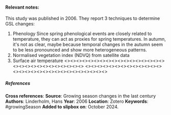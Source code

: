 #### **Relevant notes**:
This study was published in 2006. They report 3 techniques to determine GSL changes:
1. Phenology
	Since spring phenological events are closely related to temperature, they can act as proxies for spring temperatures. In autumn, it's not as clear, maybe because temporal changes in the autumn seem to be less pronounced and show more heterogeneous patterns. 
1. Normalised vegetation index (NDVQ) from satellite data
2. Surface air temperature
<><><><><><><><><><><><><><><><><><><><><><><><><><><><><>
<><><><><><><><><><><><><><><><><><><><><><><><><><><><><>
##### References
**Cross references**:
**Source**: Growing season changes in the last century
**Authors**: Linderholm, Hans
**Year**: 2006
**Location**: Zotero
**Keywords**: #growingSeason
**Added to slipbox on**:  October 2024. 
